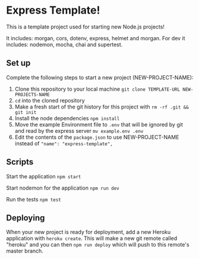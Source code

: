 # Express Template!

This is a template project used for starting new Node.js projects!

It includes: morgan, cors, dotenv, express, helmet and morgan.
For dev it includes: nodemon, mocha, chai and supertest.

## Set up

Complete the following steps to start a new project (NEW-PROJECT-NAME):

1. Clone this repository to your local machine `git clone TEMPLATE-URL NEW-PROJECTS-NAME`
2. `cd` into the cloned repository
3. Make a fresh start of the git history for this project with `rm -rf .git && git init`
4. Install the node dependencies `npm install`
5. Move the example Environment file to `.env` that will be ignored by git and read by the express server `mv example.env .env`
6. Edit the contents of the `package.json` to use NEW-PROJECT-NAME instead of `"name": "express-template",`

## Scripts

Start the application `npm start`

Start nodemon for the application `npm run dev`

Run the tests `npm test`

## Deploying

When your new project is ready for deployment, add a new Heroku application with `heroku create`. This will make a new git remote called "heroku" and you can then `npm run deploy` which will push to this remote's master branch.